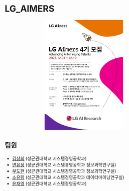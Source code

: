 # LG_AIMERS
<p align='center'>
    <img src='poster.png' width='250' height='350'>
</p>

## 팀원
- [김상희](https://github.com/cecksh) (성균관대학교 시스템경영공학과)
- [변유정](https://github.com/HBHBYJYJ) (성균관대학교 시스템경영공학과 정보과학연구실)
- [부도현](https://github.com/DohyunBu) (성균관대학교 시스템경영공학과 정보과학연구실)
- [소유림](https://github.com/sosum22) (성균관대학교 시스템경영공학과 데이터마이닝연구실)
- [윤채영](https://github.com/AlexYoonCY) (성균관대학교 시스템경영공학과)
